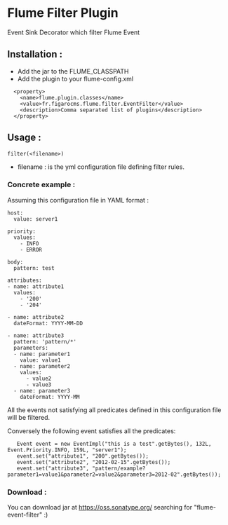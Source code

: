 # Flume Filter Plugin

Event Sink Decorator which filter Flume Event

## Installation :

 * Add the jar to the FLUME_CLASSPATH
 * Add the plugin to your flume-config.xml

```
  <property>
    <name>flume.plugin.classes</name>                                         
    <value>fr.figarocms.flume.filter.EventFilter</value>
    <description>Comma separated list of plugins</description>
  </property>
```

## Usage :

```
filter(<filename>)
```

 * filename : is the yml configuration file defining filter rules.


### Concrete example :

Assuming this configuration file in YAML format :

```
host:
  value: server1

priority:
  values:
    - INFO
    - ERROR

body:
  pattern: test

attributes:
- name: attribute1
  values:
    - '200'
    - '204'

- name: attribute2
  dateFormat: YYYY-MM-DD

- name: attribute3
  pattern: 'pattern/*'
  parameters:
  - name: parameter1
    value: value1
  - name: parameter2
    values:
      - value2
      - value3
  - name: parameter3
    dateFormat: YYYY-MM
```

All the events not satisfying all predicates defined in this configuration file will be filtered.

Conversely the following event satisfies all the predicates:

 ```
    Event event = new EventImpl("this is a test".getBytes(), 132L, Event.Priority.INFO, 159L, "server1");
    event.set("attribute1", "200".getBytes());
    event.set("attribute2", "2012-02-15".getBytes());
    event.set("attribute3", "pattern/example?parameter1=value1&parameter2=value2&parameter3=2012-02".getBytes());
 ```

### Download :

You can download jar at https://oss.sonatype.org/ searching for "flume-event-filter" :)

